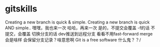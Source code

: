 # gitskills
Creating a new branch is quick & simple.
Creating a new branch is quick AND simple..
嘿嘿，我也来一次
哈哈，再来一次
是的，不提交会覆盖 -f的话
不提交，会覆盖 切换分支的话
dev推送到远程分支
看看不用fast-forward merge 会是啥样  会保留分支记录？啥意思啊
Git is a free software
什么鬼？？/
